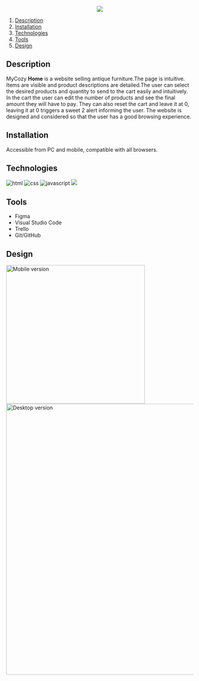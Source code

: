 
<p align="center"> <img src= "https://user-images.githubusercontent.com/116794919/206201196-122f4b2e-595d-4513-9cab-398e96a7de1a.png"></img> </p>


1. [Description](#description)
2. [Installation](#installation)
3. [Technologies](#technologies)
4. [Tools](#tools)
5. [Design](#design)



## Description

<p class = "description">MyCozy <strong>Home</strong> is a website selling antique furniture.The page is intuitive. Items are visible and product descriptions are detailed.The user can select the desired products and quantity to send to the cart easily and intuitively. In the cart the user can edit the number of products and see the final amount they will have to pay. They can also reset the cart and leave it at 0, leaving it at 0 triggers a sweet 2 alert informing the user. The website is designed and considered so that the user has a good browsing experience.

## Installation

<p class ="installation">Accessible from PC and mobile, compatible with all browsers.</p>



## Technologies


<img src= "https://img.shields.io/badge/html5-%23E34F26.svg?style=for-the-badge&logo=html5&logoColor=white" alt = "html"></img>
<img src= "https://img.shields.io/badge/css3-%231572B6.svg?style=for-the-badge&logo=css3&logoColor=white" alt = "css"></img>
<img src= "https://img.shields.io/badge/javascript-%23323330.svg?style=for-the-badge&logo=javascript&logoColor=%23F7DF1E" alt= "javascript"></img>
<img src="https://img.shields.io/badge/sweetalert2-%23E34F26.svg?style=for-the-badge&logo=html5&logoColor=white"></img>

## Tools

<ul>
   <li>Figma</li>
   <li>Visual Studio Code</li>
   <li>Trello</li>
   <li>Git/GitHub</li>
</ul>


## Design

<img width="373" alt="Mobile version" src="https://user-images.githubusercontent.com/116796010/206304419-624ce430-b966-4d88-a02d-735d80cf739d.png">

<img width="729" alt="Desktop version" src="https://user-images.githubusercontent.com/116796010/206304635-ea0d7a45-e7e5-461f-8290-f99d0a1ac207.png">





 
